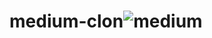 # medium-clon![medium](https://user-images.githubusercontent.com/106876176/185415085-de9af6f3-0865-4a80-ba9e-9cb4b7bf1fdb.JPG)
